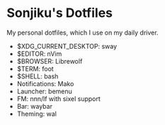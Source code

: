 # Sonjiku's Dotfiles
My personal dotfiles, which I use on my daily driver.

- $XDG_CURRENT_DESKTOP: sway
- $EDITOR: nVim
- $BROWSER: Librewolf
- $TERM: foot
- $SHELL: bash
- Notifications: Mako
- Launcher: bemenu
- FM: nnn/lf with sixel support
- Bar: waybar
- Theming: wal
